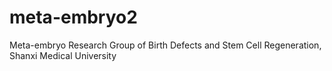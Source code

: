 # meta-embryo2
Meta-embryo Research Group of Birth Defects and Stem Cell Regeneration, Shanxi Medical University
